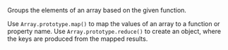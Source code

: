 Groups the elements of an array based on the given function.

Use `Array.prototype.map()` to map the values of an array to a function or property name. Use `Array.prototype.reduce()` to create an object, where the keys are produced from the mapped results.